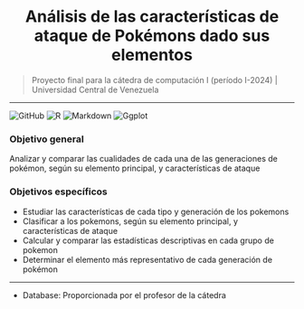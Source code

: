 <h1 style="text-align: center;">Análisis de las características de ataque de Pokémons dado sus elementos</h1>

 > Proyecto final para la cátedra de computación I (período I-2024) | Universidad Central de Venezuela

------------------------------------------------------------------ 
![GitHub](https://img.shields.io/badge/github-%23121011.svg?style=for-the-badge&logo=github&logoColor=white)  ![R](https://img.shields.io/badge/R-276DC3?style=for-the-badge&logo=r&logoColor=white) ![Markdown](https://img.shields.io/badge/Markdown-000?style=for-the-badge&logo=markdown)  ![Ggplot](https://img.shields.io/badge/Ggplot-FF6C37.svg?style=for-the-badge&logo=Ggplot&logoColor=white)

### Objetivo general

Analizar y comparar las cualidades de cada una de las generaciones de pokémon, según su elemento principal, y características de ataque

### Objetivos específicos

-   Estudiar las características de cada tipo y generación de los pokemons
-   Clasificar a los pokemons, según su elemento principal, y características de ataque
-   Calcular y comparar las estadísticas descriptivas en cada grupo de pokemon
-   Determinar el elemento más representativo de cada generación de pokémon
-------------------------------------------------------------------
  - Database: Proporcionada por el profesor de la cátedra 


